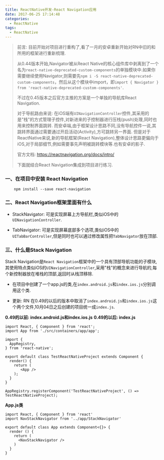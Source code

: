 ```yaml
---
title: ReactNative开发-React Navigation应用
date: 2017-06-25 17:14:48
categories:
  - ReactNative
tags: 
  - ReactNative
---
```


> 前言:
> 目前开始对项目进行重构了,看了一月的安卓重新开始对RN中旧的和所用的框架进行重新梳理.
> 
> 从0.44版本开始,Navigator被从React Native的核心组件库中剥离到了一个名为`react-native-deprecated-custom-components`的单独模块中.如果你需要继续使用Navigator,则需要先`npm i -S react-native-deprecated-custom-components`，然后从这个模块中import，即`import { Navigator } from 'react-native-deprecated-custom-components'`.
> 
> 不过在0.45版本之后官方主推的方案是一个单独的导航库React Navigation.
> 
> 对于导航路由来说:
> 在iOS端有`UINavigationController`控件,其采用的是"栈"的方式管理子控件,对新进来的子控制器进行压栈(push)处理,同时也用来控制界面跳转.
> 而安卓端,由于框架设计思路不同,没有导航控件一说,其跳转界面通过需要通过开启活动(Activity),方可跳转另一界面.
> 但是对于ReactNative来说,新的导航框架(React Navigation),整体设计思路更偏向于iOS,对于局部细节,例如需要事先声明被跳转模块等.也有安卓的影子.
> 
> 官方文档: https://reactnavigation.org/docs/intro/
> 
> 下面就结合React Navigation集成到项目进行练习.


### 一、在项目中安装 React Navigation

```
    npm install --save react-navigation
```
### 二、React Navigation框架里面有什么

* StackNavigator: 可是实现屏幕上方导航栏,类似iOS中的`UINavigationController`.

* TabNavigator: 可是实现屏幕底部多个选项,类似iOS中的`UITabBarController`,但是同时也可以通过修改属性把`TabNavigator`放在顶部.

### 三、什么是Stack Navigation
Stack Navigation是`React Navigation`框架中的一个具有顶部导航功能的子模块,其使用特点类似iOS的`UINavigationController`,采用"栈"的概念来进行导航的,每个新控制器放在堆栈的顶部,返回时从栈顶移除.

* 在项目中创建了一个app.js的类,在`index.android.js`和`index.ios.js`分别调用这个类. 

* 更新: RN 在0.49的以后的版本中取消了`index.android.js`和`index.ios.js`这个两个文件,10月04日之后创建的项目统一成`index.js`.

**0.49的以前: index.android.js和index.ios.js**
**0.49的以后: index.js**

```
import React, { Component } from 'react';
import App from './src/containers/app/app';

import {
  AppRegistry,
} from 'react-native';

export default class TestReactNativeProject extends Component {
  render() {
    return (
       <App />
    );
  }
}

AppRegistry.registerComponent('TestReactNativeProject', () => TestReactNativeProject);

```

**App.js类**

```
import React, { Component } from 'react'
import NavStackNavigator from '../app/StackNavigator'

export default class App extends Component<{}> {
  render () {
    return (
      <NavStackNavigator />
    )
  }
}
```

